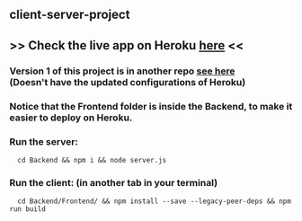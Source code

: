 ## client-server-project<br>



## >> Check the live app on Heroku [here]( https://client-server-mmsi.herokuapp.com/sign-in) << <br> 

### Version 1 of this project is in another repo [see here](https://github.com/SameerKandeel/client-server-project)<br> (Doesn't have the updated configurations of Heroku)


### Notice that the Frontend folder is inside the Backend, to make it easier to deploy on Heroku.<br>


### Run the server:

      cd Backend && npm i && node server.js
      
### Run the client: (in another tab in your terminal)

      cd Backend/Frontend/ && npm install --save --legacy-peer-deps && npm run build
